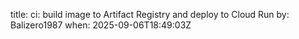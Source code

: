 title: ci: build image to Artifact Registry and deploy to Cloud Run
by: Balizero1987
when: 2025-09-06T18:49:03Z
